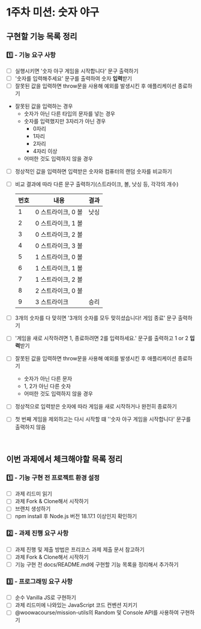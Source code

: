 # 1주차 미션: 숫자 야구
## 구현할 기능 목록 정리
### 1️⃣ - 기능 요구 사항
- [ ] 실행시키면 '숫자 야구 게임을 시작합니다' 문구 출력하기
- [ ] '숫자를 입력해주세요' 문구를 출력하여 숫자 **입력**받기
- [ ] 잘못된 값을 입력하면 throw문을 사용해 예외를 발생시킨 후 애플리케이션 종료하기 <br>
- 잘못된 값을 입력하는 경우
  - 숫자가 아닌 다른 타입의 문자를 넣는 경우  
  - 숫자를 입력했지만 3자리가 아닌 경우
    - 0자리
    - 1자리
    - 2자리
    - 4자리 이상
  - 어떠한 것도 입력하지 않을 경우    
- [ ] 정상적인 값을 입력하면 입력받은 숫자와 컴퓨터의 랜덤 숫자를 비교하기
- [ ] 비교 결과에 따라 다른 문구 출력하기(스트라이크, 볼, 낫싱 등, 각각의 개수) <br>

  |번호|내용|결과|
  |---|---|---|
  |1|0 스트라이크, 0 볼|낫싱|
  |2|0 스트라이크, 1 볼||
  |3|0 스트라이크, 2 볼||
  |4|0 스트라이크, 3 볼||
  |5|1 스트라이크, 0 볼||
  |6|1 스트라이크, 1 볼||
  |7|1 스트라이크, 2 볼||
  |8|2 스트라이크, 0 볼||
  |9|3 스트라이크 |승리|

- [ ] 3개의 숫자를 다 맞히면 '3개의 숫자를 모두 맞히셨습니다! 게임 종료' 문구 출력하기
- [ ] '게임을 새로 시작하려면 1, 종료하려면 2를 입력하세요.' 문구를 출력하고 1 or 2 **입력**받기
- [ ] 잘못된 값을 입력하면 throw문을 사용해 예외를 발생시킨 후 애플리케이션 종료하기 <br>
  - 숫자가 아닌 다른 문자
  - 1, 2가 아닌 다른 숫자
  - 어떠한 것도 입력하지 않을 경우
- [ ] 정상적으로 입력받은 숫자에 따라 게임을 새로 시작하거나 완전히 종료하기
- [ ] 첫 번째 게임을 제외하고는 다시 시작할 떄 ''숫자 야구 게임을 시작합니다' 문구를 출력하지 않음 

<br>

## 이번 과제에서 체크해야할 목록 정리
### 1️⃣ - 기능 구현 전 프로젝트 환경 설정
- [ ] 과제 리드미 읽기
- [ ] 과제 Fork & Clone해서 시작하기
- [ ] 브랜치 생성하기
- [ ] npm install 후 Node.js 버전 18.17.1 이상인지 확인하기

### 2️⃣ - 과제 진행 요구 사항
- [ ] 과제 진행 및 제출 방법은 프리코스 과제 제출 문서 참고하기 
- [ ] 과제 Fork & Clone해서 시작하기
- [ ] 기능 구현 전 docs/README.md에 구현할 기능 목록을 정리해서 추가하기

### 3️⃣ - 프로그래밍 요구 사항
- [ ] 순수 Vanilla JS로 구현하기
- [ ] 과제 리드미에 나와있는 JavaScript 코드 컨벤션 지키기
- [ ] @woowacourse/mission-utils의 Random 및 Console API를 사용하여 구현하기
